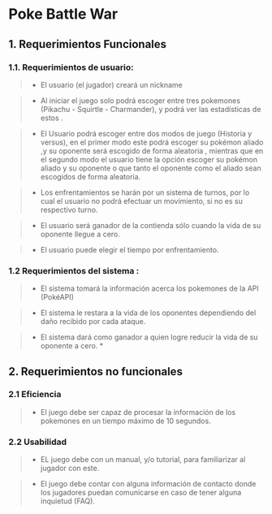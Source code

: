# Poke Battle War

## 1. Requerimientos Funcionales
### 1.1. Requerimientos de usuario:

>*  El usuario (el jugador) creará un nickname 

>*  Al iniciar el juego solo podrá escoger entre tres pokemones (Pikachu - Squirtle - Charmander), y podrá ver las estadísticas                   de estos .

>*  El Usuario podrá escoger entre dos modos de juego (Historia y versus), en el primer modo este podrá escoger su pokémon aliado            ,y su oponente será escogido de forma aleatoria , mientras que en el segundo modo el usuario tiene la opción  escoger su pokémon    aliado y su oponente o que tanto el oponente como el aliado sean escogidos de forma aleatoria.

>* Los enfrentamientos se harán por un sistema de turnos, por lo cual el usuario no  podrá  efectuar un movimiento, si no es su                                    respectivo turno.

>* El usuario será ganador de la  contienda sólo cuando la vida de su oponente llegue  a  cero.

>* El usuario puede elegir  el tiempo por enfrentamiento.

### 1.2 Requerimientos del sistema :
>* El sistema tomará la información acerca los pokemones de la API (PokéAPI)

>* El sistema le restara a la vida de los oponentes dependiendo del daño recibido por cada ataque. 

>* El sistema dará como  ganador a quien logre reducir la vida de su oponente a  cero. *


 ## 2. Requerimientos no funcionales 

### 2.1 Eficiencia 
>* El juego debe ser capaz de procesar la información de los pokemones  en un tiempo máximo de 10 segundos.

### 2.2 Usabilidad
> * EL juego debe con un manual, y/o  tutorial, para familiarizar al jugador con este.

> * El juego debe contar con alguna información de contacto donde los jugadores puedan comunicarse en caso de tener alguna      inquietud (FAQ).
